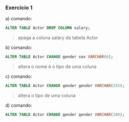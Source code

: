 ### Exercício 1
a) comando: 
```sql
ALTER TABLE Actor DROP COLUMN salary;
```
> apaga a coluna salary da tabela Actor

b) comando:
```sql
ALTER TABLE Actor CHANGE gender sex VARCHAR(6);
```
> altera  o nome é o tipo de uma coluna

c) comando:
```sql
ALTER TABLE Actor CHANGE gender gender VARCHAR(255);
```
> altera o tipo de uma coluna

d) comando:
```sql
ALTER TABLE Actor CHANGE gender gender VARCHAR(100);
```
